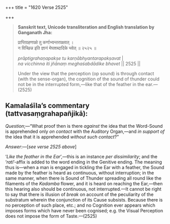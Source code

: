 +++
title = "1620 Verse 2525"

+++
> **Sanskrit text, Unicode transliteration and English translation by Ganganath Jha:** 
>
> प्राप्तिग्रहणपक्षे तु कर्णाभ्यन्तरपक्षवत् ।  
> न विच्छिन्न इति ज्ञानं मेघशब्दादिके भवेत् ॥ २५२५ ॥ 
>
> *prāptigrahaṇapakṣe tu karṇābhyantarapakṣavat* \|  
> *na vicchinna iti jñānaṃ meghaśabdādike bhavet* \|\| 2525 \|\| 
>
> Under the view that the perception (op sound) is through contact (with the sense-organ), the cognition of the sound of thunder could not be in the interrupted form,—like that of the feather in the ear.—(2525)



## Kamalaśīla’s commentary (tattvasaṃgrahapañjikā):

*Question*;—“What proof then is there *against* the idea that the Word-Sound is apprehended only *on contact* with the Auditory Organ,—and *in support of* the idea that it is apprehended *without such contact*?”

*Answer*:—[*see verse 2525 above*]

‘*Like the feather in the Ear*’,—this is an instance *per dissimilarity*; and the ‘*rati*’-affix is added to the word ending in the Genitive ending. The meaning thus is—when a man is engaged in tickling the Ear with a feather, the Sound made by the feather is heard as continuous, without interruption; in the same manner, when there is Sound of Thunder spreading all round like the filaments of the *Kadamba* flower, and it is heard on reaching the Ear,—then this hearing also should be continuous, not interrupted.—It cannot be right to say that there is illusion of *break* on account of the peculiarity of the substratum wherein the conjunction of its Cause subsists. Because there is no perception of such place, etc.; and no Cognition ever appears which imposes forms which have never been cognised; e.g. the Visual Perception does not impose the form of Taste.—(2525)


